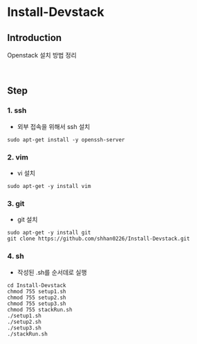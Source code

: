# Install-Devstack

## Introduction
Openstack 설치 방법 정리

<br>

## Step

### 1. ssh <br>
* 외부 접속을 위해서 ssh 설치 <br>        
```
sudo apt-get install -y openssh-server
```

### 2. vim <br>
* vi 설치 <br>        
```
sudo apt-get -y install vim
```

### 3. git <br>
* git 설치 <br>        
```
sudo apt-get -y install git
git clone https://github.com/shhan0226/Install-Devstack.git
```

### 4. sh <br>
* 작성된 .sh를 순서데로 실행 <br>        
```
cd Install-Devstack
chmod 755 setup1.sh
chmod 755 setup2.sh
chmod 755 setup3.sh
chmod 755 stackRun.sh
./setup1.sh
./setup2.sh
./setup3.sh
./stackRun.sh
```

